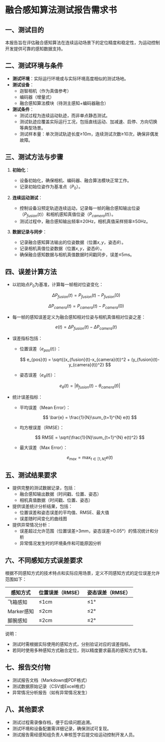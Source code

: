 # 融合感知算法测试报告需求书

## 一、测试目的

本报告旨在评估融合感知算法在连续运动场景下的定位精度和稳定性，为运动控制开发提供可靠的感知数据支持。

## 二、测试环境与条件

- **测试环境**：实际运行环境或与实际环境高度相似的测试场地。
- **测试设备**：
  - 迦智相机（作为真值参考）
  - 编码器（增量式）
  - 融合感知算法模块（待测主感知+编码器融合）
- **测试条件**：
  - 测试过程为连续运动轨迹，而非单点静态测试。
  - 测试轨迹应覆盖实际运行工况，包括直线运动、加减速、启停、方向切换等典型场景。
  - 测试样本量：单次测试轨迹长度≥10m，连续测试次数≥10次，确保非偶发故障。

## 三、测试方法与步骤

1. **初始化**：
   - 设备初始化，确保相机、编码器、融合算法模块正常工作。
   - 记录初始位姿作为基准点（$P_0$）。

2. **连续运动测试**：
   - 控制设备沿预定轨迹连续运动，记录每一帧的融合感知输出位姿（$P_{fusion}(t)$）和相机感知真值位姿（$P_{camera}(t)$）。
   - 测试过程中，融合感知输出频率≥20Hz，相机真值采样频率≥50Hz。

3. **数据记录与同步**：
   - 记录融合感知算法输出的位姿数据（位置$x,y$，姿态$\theta$）。
   - 记录相机真值位姿数据（位置$x,y$，姿态$\theta$）。
   - 确保融合感知数据与相机真值数据时间戳同步，误差≤5ms。

## 四、误差计算方法

- 以初始点$P_0$为基准，计算每一帧相对位姿变化：
  
  $$
  \Delta P_{fusion}(t) = P_{fusion}(t) - P_{fusion}(0)
  $$

  $$
  \Delta P_{camera}(t) = P_{camera}(t) - P_{camera}(0)
  $$

- 每一帧的感知误差定义为融合感知相对位姿与相机真值相对位姿之差：

  $$
  e(t) = \Delta P_{fusion}(t) - \Delta P_{camera}(t)
  $$

- 误差指标包括：
  - 位置误差（$e_{pos}(t)$）：
  
    $$
    e_{pos}(t) = \sqrt{(x_{fusion}(t)-x_{camera}(t))^2 + (y_{fusion}(t)-y_{camera}(t))^2}
    $$

  - 姿态误差（$e_{\theta}(t)$）：
  
    $$
    e_{\theta}(t) = |\theta_{fusion}(t)-\theta_{camera}(t)|
    $$

- 统计误差指标：
  - 平均误差（Mean Error）：
  
    $$
    \bar{e} = \frac{1}{N}\sum_{t=1}^{N} e(t)
    $$

  - 均方根误差（RMSE）：
  
    $$
    RMSE = \sqrt{\frac{1}{N}\sum_{t=1}^{N} e(t)^2}
    $$

  - 最大误差（Max Error）：
  
    $$
    e_{max} = \max_{t\in[1,N]} e(t)
    $$

## 五、测试结果要求

- 提供完整的测试数据记录，包括：
  - 融合感知输出数据（时间戳、位置、姿态）
  - 相机真值数据（时间戳、位置、姿态）
- 提供误差统计分析结果，包括：
  - 位置误差和姿态误差的平均值、RMSE、最大值
  - 误差随时间变化的曲线图
- 提供异常情况分析：
  - 误差超过允许范围（位置误差>3mm，姿态误差>0.05°）的情况统计和分析
  - 异常情况发生时的环境条件和可能原因分析

## 六、不同感知方式误差要求

根据不同感知方式的技术特点和实际应用场景，定义不同感知方式的定位误差允许范围如下：

| 感知方式 | 位置误差（RMSE） | 姿态误差（RMSE） |
| --- | --- | --- |
| 飞箱感知 | ≤1cm | ≤1° |
| Marker感知 | ≤2cm | ≤2° |
| 脚腕感知 | ≤2cm | ≤2° |

说明：  
- 测试时需根据实际使用的感知方式，分别验证对应的误差指标。
- 若同时使用多种感知方式融合定位，则以精度要求最高的感知方式为准。

## 七、报告交付物

- 测试报告文档（Markdown或PDF格式）
- 测试数据原始记录（CSV或Excel格式）
- 异常情况分析报告（如有异常情况发生）

## 八、其他要求

- 测试过程需录像存档，便于后续问题追溯。
- 测试环境和设备配置需详细记录，确保测试可复现。
- 测试报告需经感知组负责人审核签字后提交给运动控制开发人员。
